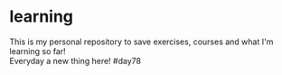 # learning
This is my personal repository to save exercises, courses and what I'm learning so far!  
Everyday a new thing here! #day78
